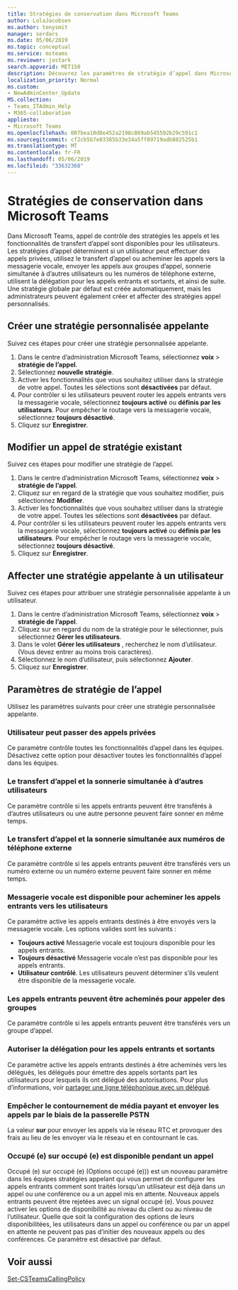 ```yaml
---
title: Stratégies de conservation dans Microsoft Teams
author: LolaJacobsen
ms.author: tonysmit
manager: serdars
ms.date: 05/06/2019
ms.topic: conceptual
ms.service: msteams
ms.reviewer: jastark
search.appverid: MET150
description: Découvrez les paramètres de stratégie d’appel dans Microsoft Teams.
localization_priority: Normal
ms.custom:
- NewAdminCenter_Update
MS.collection:
- Teams_ITAdmin_Help
- M365-collaboration
appliesto:
- Microsoft Teams
ms.openlocfilehash: 007bea10d8e452a2198c869ab545592b29c591c1
ms.sourcegitcommit: cf2cb5b7e03385b33e34a5ff89719adb882525b1
ms.translationtype: MT
ms.contentlocale: fr-FR
ms.lasthandoff: 05/06/2019
ms.locfileid: "33632368"
---
```

<a name="calling-policies-in-microsoft-teams"></a>Stratégies de conservation dans Microsoft Teams
===================================

Dans Microsoft Teams, appel de contrôle des stratégies les appels et les fonctionnalités de transfert d’appel sont disponibles pour les utilisateurs. Les stratégies d’appel déterminent si un utilisateur peut effectuer des appels privées, utilisez le transfert d’appel ou acheminer les appels vers la messagerie vocale, envoyer les appels aux groupes d’appel, sonnerie simultanée à d’autres utilisateurs ou les numéros de téléphone externe, utilisent la délégation pour les appels entrants et sortants, et ainsi de suite. Une stratégie globale par défaut est créée automatiquement, mais les administrateurs peuvent également créer et affecter des stratégies appel personnalisés.

## <a name="create-a-custom-calling-policy"></a>Créer une stratégie personnalisée appelante

Suivez ces étapes pour créer une stratégie personnalisée appelante.

1. Dans le centre d’administration Microsoft Teams, sélectionnez **voix** > **stratégie de l’appel**.
2. Sélectionnez **nouvelle stratégie**.
3. Activer les fonctionnalités que vous souhaitez utiliser dans la stratégie de votre appel. Toutes les sélections sont **désactivées** par défaut.
4. Pour contrôler si les utilisateurs peuvent router les appels entrants vers la messagerie vocale, sélectionnez **toujours activé** ou **définis par les utilisateurs**. Pour empêcher le routage vers la messagerie vocale, sélectionnez **toujours désactivé**.
5. Cliquez sur **Enregistrer**.

## <a name="modify-an-existing-calling-policy"></a>Modifier un appel de stratégie existant

Suivez ces étapes pour modifier une stratégie de l’appel.

1. Dans le centre d’administration Microsoft Teams, sélectionnez **voix** > **stratégie de l’appel**.
2. Cliquez sur en regard de la stratégie que vous souhaitez modifier, puis sélectionnez **Modifier**.
3. Activer les fonctionnalités que vous souhaitez utiliser dans la stratégie de votre appel. Toutes les sélections sont **désactivées** par défaut.
4. Pour contrôler si les utilisateurs peuvent router les appels entrants vers la messagerie vocale, sélectionnez **toujours activé** ou **définis par les utilisateurs**. Pour empêcher le routage vers la messagerie vocale, sélectionnez **toujours désactivé**.
5. Cliquez sur **Enregistrer**.

## <a name="assign-a-calling-policy-to-a-user"></a>Affecter une stratégie appelante à un utilisateur

Suivez ces étapes pour attribuer une stratégie personnalisée appelante à un utilisateur.

1. Dans le centre d’administration Microsoft Teams, sélectionnez **voix** > **stratégie de l’appel**.
2. Cliquez sur en regard du nom de la stratégie pour le sélectionner, puis sélectionnez **Gérer les utilisateurs**.
3. Dans le volet **Gérer les utilisateurs** , recherchez le nom d’utilisateur. (Vous devez entrer au moins trois caractères).
4. Sélectionnez le nom d’utilisateur, puis sélectionnez **Ajouter**.
5. Cliquez sur **Enregistrer**.

## <a name="calling-policy-settings"></a>Paramètres de stratégie de l’appel

Utilisez les paramètres suivants pour créer une stratégie personnalisée appelante.

### <a name="user-can-make-private-calls"></a>Utilisateur peut passer des appels privées

Ce paramètre contrôle toutes les fonctionnalités d’appel dans les équipes. Désactivez cette option pour désactiver toutes les fonctionnalités d’appel dans les équipes.

### <a name="call-forwarding-and-simultaneous-ringing-to-other-users"></a>Le transfert d’appel et la sonnerie simultanée à d’autres utilisateurs

Ce paramètre contrôle si les appels entrants peuvent être transférés à d’autres utilisateurs ou une autre personne peuvent faire sonner en même temps. 

### <a name="call-forwarding-and-simultaneous-ringing-to-external-phone-numbers"></a>Le transfert d’appel et la sonnerie simultanée aux numéros de téléphone externe

Ce paramètre contrôle si les appels entrants peuvent être transférés vers un numéro externe ou un numéro externe peuvent faire sonner en même temps.

### <a name="voicemail-is-available-for-routing-inbound-calls-to-users"></a>Messagerie vocale est disponible pour acheminer les appels entrants vers les utilisateurs

Ce paramètre active les appels entrants destinés à être envoyés vers la messagerie vocale. Les options valides sont les suivants :

   - **Toujours activé** Messagerie vocale est toujours disponible pour les appels entrants. 
   - **Toujours désactivé**  Messagerie vocale n’est pas disponible pour les appels entrants. 
   - **Utilisateur contrôlé**. Les utilisateurs peuvent déterminer s’ils veulent être disponible de la messagerie vocale.

### <a name="inbound-calls-can-be-routed-to-call-groups"></a>Les appels entrants peuvent être acheminés pour appeler des groupes 

Ce paramètre contrôle si les appels entrants peuvent être transférés vers un groupe d’appel.

### <a name="allow-delegation-for-inbound-and-outbound-calls"></a>Autoriser la délégation pour les appels entrants et sortants

Ce paramètre active les appels entrants destinés à être acheminés vers les délégués, les délégués pour émettre des appels sortants part les utilisateurs pour lesquels ils ont délégué des autorisations. Pour plus d’informations, voir [partager une ligne téléphonique avec un délégué](https://support.office.com/article/share-a-phone-line-with-a-delegate-16307929-a51f-43fc-8323-3b1bf115e5a8).

### <a name="prevent-toll-bypass-and-send-calls-through-the-pstn"></a>Empêcher le contournement de média payant et envoyer les appels par le biais de la passerelle PSTN 

La valeur **sur** pour envoyer les appels via le réseau RTC et provoquer des frais au lieu de les envoyer via le réseau et en contournant le cas.

### <a name="busy-on-busy-is-available-while-in-a-call"></a>Occupé (e) sur occupé (e) est disponible pendant un appel

Occupé (e) sur occupé (e) (Options occupé (e))) est un nouveau paramètre dans les équipes stratégies appelant qui vous permet de configurer les appels entrants comment sont traités lorsqu’un utilisateur est déjà dans un appel ou une conférence ou a un appel mis en attente. Nouveaux appels entrants peuvent être rejetées avec un signal occupé (e). Vous pouvez activer les options de disponibilité au niveau du client ou au niveau de l’utilisateur. Quelle que soit la configuration des options de leurs disponibilitées, les utilisateurs dans un appel ou conférence ou par un appel en attente ne peuvent pas pas d’initier des nouveaux appels ou des conférences. Ce paramètre est désactivé par défaut.

## <a name="see-also"></a>Voir aussi

[Set-CSTeamsCallingPolicy](https://docs.microsoft.com/powershell/module/skype/set-csteamscallingpolicy?view=skype-ps)